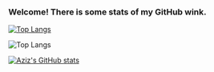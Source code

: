 ### Welcome! There is some stats of my GitHub wink.

<!--
**Zhurkin-Alex/Zhurkin-Alex** is a ✨ _special_ ✨ repository because its `README.md` (this file) appears on your GitHub profile.

Here are some ideas to get you started:

- 🔭 I’m currently working on ...
- 🌱 I’m currently learning ...
- 👯 I’m looking to collaborate on ...
- 🤔 I’m looking for help with ...
- 💬 Ask me about ...
- 📫 How to reach me: ...
- 😄 Pronouns: ...
- ⚡ Fun fact: ...
-->
[![Top Langs](https://github-readme-stats.vercel.app/api/top-langs/?username=Zhurkin-Alex&hide=handlebars&theme=dracula)](https://github.com/Zhurkin-Alex/github-readme-stats)

![Top Langs](https://github-readme-stats.vercel.app/api/top-langs/?username=anuraghazra&hide_progress=true)


[![Aziz's GitHub stats](https://github-readme-stats.vercel.app/api?username=Zhurkin-Alex&show_icons=true&theme=dracula)](https://github.com/Zhurkin-Alex/github-readme-stats)
